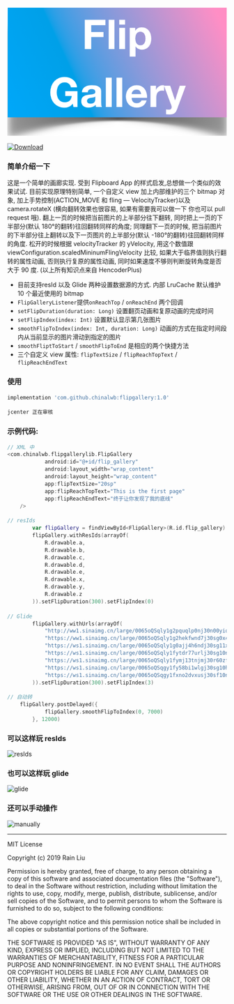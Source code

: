 
![FlipGallery](./resources/adv.png)

[ ![Download](https://api.bintray.com/packages/chinalwb/flipgallery/flipgallery/images/download.svg) ](https://bintray.com/chinalwb/flipgallery/flipgallery/_latestVersion)



### 简单介绍一下

这是一个简单的画廊实现. 受到 Flipboard App 的样式启发,总想做一个类似的效果试试. 目前实现原理特别简单, 一个自定义 view 加上内部维护的三个 bitmap 对象, 加上手势控制(ACTION_MOVE 和 fling — VelocityTracker)以及 camera.rotateX (横向翻转效果也很容易, 如果有需要我可以做一下 你也可以 pull request 哦). 翻上一页的时候把当前图片的上半部分往下翻转, 同时把上一页的下半部分(默认 180°的翻转)往回翻转同样的角度; 同理翻下一页的时候, 把当前图片的下半部分往上翻转以及下一页图片的上半部分(默认 -180°的翻转)往回翻转同样的角度. 松开的时候根据 velocityTracker 的 yVelocity, 用这个数值跟 viewConfiguration.scaledMininumFlingVelocity 比较, 如果大于临界值则执行翻转的属性动画, 否则执行复原的属性动画, 同时如果速度不够则判断旋转角度是否大于 90 度. (以上所有知识点来自 HencoderPlus)

- 目前支持resId 以及 Glide 两种设置数据源的方式. 内部 LruCache 默认维护 10 个最近使用的 bitmap
- `FlipGalleryListener`提供`onReachTop` / `onReachEnd` 两个回调
- `setFlipDuration(duration: Long)` 设置翻页动画和复原动画的完成时间
- `setFlipIndex(index: Int)` 设置默认显示第几张图片
- `smoothFlipToIndex(index: Int, duration: Long)` 动画的方式在指定时间段内从当前显示的图片滑动到指定的图片
- `smoothFliptToStart` / `smoothFlipToEnd` 是相应的两个快捷方法
- 三个自定义 view 属性: `flipTextSize` / `flipReachTopText` / `flipReachEndText`



### 使用

```groovy
implementation 'com.github.chinalwb:flipgallery:1.0' 

jcenter 正在审核
```



### 示例代码:

```Kotlin
// XML 中
<com.chinalwb.flipgallerylib.FlipGallery
            android:id="@+id/flip_gallery"
            android:layout_width="wrap_content"
            android:layout_height="wrap_content"
            app:flipTextSize="20sp"
            app:flipReachTopText="This is the first page"
            app:flipReachEndText="终于让你发现了我的底线"
    />

// resIds
        var flipGallery = findViewById<FlipGallery>(R.id.flip_gallery)
        flipGallery.withResIds(arrayOf(
            R.drawable.a,
            R.drawable.b,
            R.drawable.c,
            R.drawable.d,
            R.drawable.e,
            R.drawable.x,
            R.drawable.y,
            R.drawable.z
        )).setFlipDuration(300).setFlipIndex(0)

// Glide
        flipGallery.withUrls(arrayOf(
            "http://ww1.sinaimg.cn/large/0065oQSqly1g2pquqlp0nj30n00yiq8u.jpg",
            "https://ww1.sinaimg.cn/large/0065oQSqly1g2hekfwnd7j30sg0x4djy.jpg",
            "https://ws1.sinaimg.cn/large/0065oQSqly1g0ajj4h6ndj30sg11xdmj.jpg",
            "https://ws1.sinaimg.cn/large/0065oQSqly1fytdr77urlj30sg10najf.jpg",
            "https://ws1.sinaimg.cn/large/0065oQSqly1fymj13tnjmj30r60zf79k.jpg",
            "https://ws1.sinaimg.cn/large/0065oQSqgy1fy58bi1wlgj30sg10hguu.jpg",
            "https://ws1.sinaimg.cn/large/0065oQSqgy1fxno2dvxusj30sf10nqcm.jpg"
        )).setFlipDuration(300).setFlipIndex(3)

// 自动转
	flipGallery.postDelayed({
            flipGallery.smoothFlipToIndex(0, 7000)
        }, 12000)
```





### 可以这样玩 resIds

![resIds](./resources/resIds.gif)



### 也可以这样玩 glide

![glide](./resources/glide.gif)



### 还可以手动操作

![manually](./resources/manually.gif)

--------

MIT License

Copyright (c) 2019 Rain Liu

Permission is hereby granted, free of charge, to any person obtaining a copy
of this software and associated documentation files (the "Software"), to deal
in the Software without restriction, including without limitation the rights
to use, copy, modify, merge, publish, distribute, sublicense, and/or sell
copies of the Software, and to permit persons to whom the Software is
furnished to do so, subject to the following conditions:

The above copyright notice and this permission notice shall be included in all
copies or substantial portions of the Software.

THE SOFTWARE IS PROVIDED "AS IS", WITHOUT WARRANTY OF ANY KIND, EXPRESS OR
IMPLIED, INCLUDING BUT NOT LIMITED TO THE WARRANTIES OF MERCHANTABILITY,
FITNESS FOR A PARTICULAR PURPOSE AND NONINFRINGEMENT. IN NO EVENT SHALL THE
AUTHORS OR COPYRIGHT HOLDERS BE LIABLE FOR ANY CLAIM, DAMAGES OR OTHER
LIABILITY, WHETHER IN AN ACTION OF CONTRACT, TORT OR OTHERWISE, ARISING FROM,
OUT OF OR IN CONNECTION WITH THE SOFTWARE OR THE USE OR OTHER DEALINGS IN THE
SOFTWARE.

